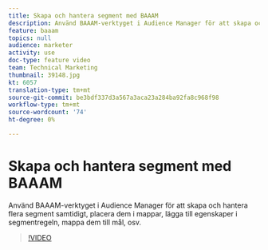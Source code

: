 ```yaml
---
title: Skapa och hantera segment med BAAAM
description: Använd BAAAM-verktyget i Audience Manager för att skapa och hantera flera segment samtidigt, placera dem i mappar, lägga till egenskaper i segmentregeln, mappa dem till mål, osv.
feature: baaam
topics: null
audience: marketer
activity: use
doc-type: feature video
team: Technical Marketing
thumbnail: 39148.jpg
kt: 6057
translation-type: tm+mt
source-git-commit: be3bdf337d3a567a3aca23a284ba92fa8c968f98
workflow-type: tm+mt
source-wordcount: '74'
ht-degree: 0%

---
```



# Skapa och hantera segment med BAAAM

Använd BAAAM-verktyget i Audience Manager för att skapa och hantera flera segment samtidigt, placera dem i mappar, lägga till egenskaper i segmentregeln, mappa dem till mål, osv.

>[!VIDEO](https://video.tv.adobe.com/v/39148/?quality=12&learn=on)
